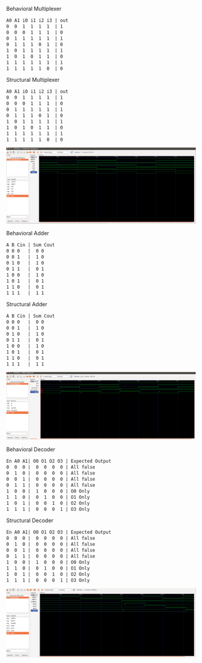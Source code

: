 Behavioral Multiplexer

```
A0 A1 i0 i1 i2 i3 | out
0  0  1  1  1  1  | 1
0  0  0  1  1  1  | 0
0  1  1  1  1  1  | 1
0  1  1  1  0  1  | 0
1  0  1  1  1  1  | 1
1  0  1  0  1  1  | 0
1  1  1  1  1  1  | 1
1  1  1  1  1  0  | 0
```
Structural Multiplexer

```
A0 A1 i0 i1 i2 i3 | out
0  0  1  1  1  1  | 1
0  0  0  1  1  1  | 0
0  1  1  1  1  1  | 1
0  1  1  1  0  1  | 0
1  0  1  1  1  1  | 1
1  0  1  0  1  1  | 0
1  1  1  1  1  1  | 1
1  1  1  1  1  0  | 0
```

![alt text](comparc_multiplexer.png)

Behavioral Adder

```
A B Cin | Sum Cout
0 0 0   |  0 0
0 0 1   |  1 0
0 1 0   |  1 0
0 1 1   |  0 1
1 0 0   |  1 0
1 0 1   |  0 1
1 1 0   |  0 1
1 1 1   |  1 1
```

Structural Adder

```
A B Cin | Sum Cout
0 0 0   |  0 0
0 0 1   |  1 0
0 1 0   |  1 0
0 1 1   |  0 1
1 0 0   |  1 0
1 0 1   |  0 1
1 1 0   |  0 1
1 1 1   |  1 1
```

![alt text](comparc_adder.png)

Behavioral Decoder

```
En A0 A1| O0 O1 O2 O3 | Expected Output
0  0  0 |  0  0  0  0 | All false
0  1  0 |  0  0  0  0 | All false
0  0  1 |  0  0  0  0 | All false
0  1  1 |  0  0  0  0 | All false
1  0  0 |  1  0  0  0 | O0 Only
1  1  0 |  0  1  0  0 | O1 Only
1  0  1 |  0  0  1  0 | O2 Only
1  1  1 |  0  0  0  1 | O3 Only
```

Structural Decoder

```
En A0 A1| O0 O1 O2 O3 | Expected Output
0  0  0 |  0  0  0  0 | All false
0  1  0 |  0  0  0  0 | All false
0  0  1 |  0  0  0  0 | All false
0  1  1 |  0  0  0  0 | All false
1  0  0 |  1  0  0  0 | O0 Only
1  1  0 |  0  1  0  0 | O1 Only
1  0  1 |  0  0  1  0 | O2 Only
1  1  1 |  0  0  0  1 | O3 Only
```

![alt text](comparc_decoder.png)
